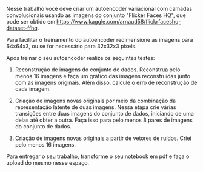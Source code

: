 Nesse trabalho você deve  criar um autoencoder variacional com camadas convolucionais usando as imagens do conjunto "Flicker Faces HQ", que pode ser obtido em https://www.kaggle.com/arnaud58/flickrfaceshq-dataset-ffhq.

Para facilitar o treinamento do autoencoder redimensione as imagens para 64x64x3, ou se for necessário para  32x32x3 pixels.

Após treinar o seu autoencoder realize os seguintes testes:

1) Reconstrução de imagens do conjunto de dados. Reconstrua pelo menos 16 imagens e faça um gráfico das imagens reconstruídas junto com as imagens originais. Além disso, calcule o erro de reconstrução de cada imagem.

2) Criação de imagens novas originais por meio da combinação da representação latente de duas imagens. Nessa etapa crie várias transições entre duas imagens do conjunto de dados, iniciando de uma delas até obter a outra. Faça isso para pelo menos 8 pares de imagens do conjunto de dados.

3) Criação de imagens novas originais a partir de vetores de ruídos. Criei pelo menos 16  imagens.

Para entregar o seu trabalho, transforme o seu notebook em pdf e faça o upload do mesmo nesse espaço. 